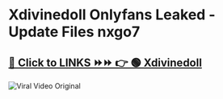 
 # Xdivinedoll Onlyfans Leaked - Update Files nxgo7

## <h2><a href="https://clipsfans.com/Xdivinedoll&ref=git">🔗 Click to LINKS ⏩⏩ 👉 🟢 Xdivinedoll </a></h2>

<a href="https://clipsfans.com/Xdivinedoll&ref=git" rel="nofollow" data-target="animated-image.originalLink"><img src="https://i.ibb.co.com/xMMVF88/686577567.gif" alt="Viral Video Original" style="max-width: 100%; display: inline-block;" data-target="animated-image.originalImage"></a>

